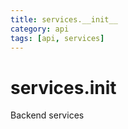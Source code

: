 ```yaml
---
title: services.__init__
category: api
tags: [api, services]
---
```


# services.__init__

Backend services

